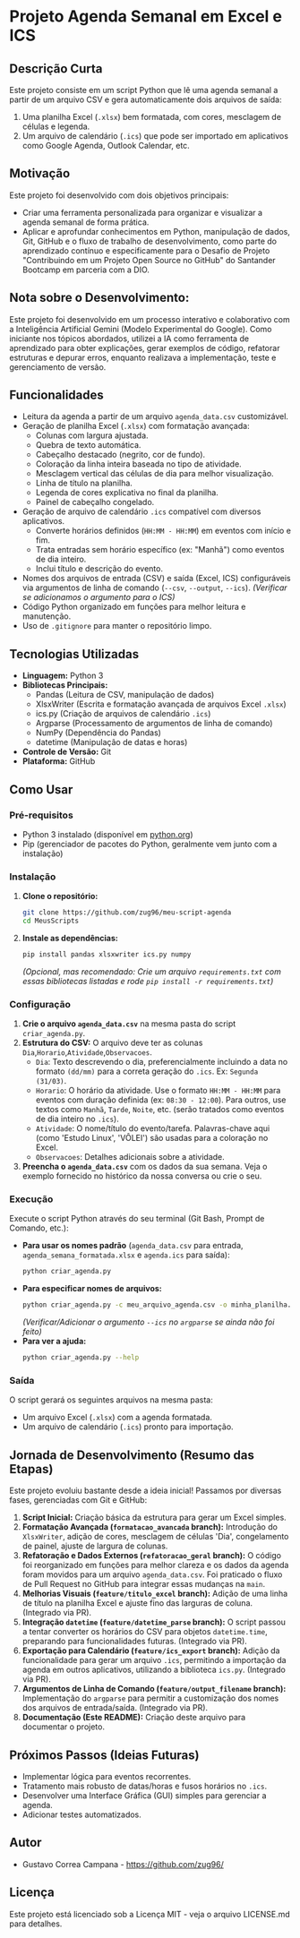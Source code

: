# Projeto Agenda Semanal em Excel e ICS

## Descrição Curta

Este projeto consiste em um script Python que lê uma agenda semanal a partir de um arquivo CSV e gera automaticamente dois arquivos de saída:
1.  Uma planilha Excel (`.xlsx`) bem formatada, com cores, mesclagem de células e legenda.
2.  Um arquivo de calendário (`.ics`) que pode ser importado em aplicativos como Google Agenda, Outlook Calendar, etc.

## Motivação

Este projeto foi desenvolvido com dois objetivos principais:
* Criar uma ferramenta personalizada para organizar e visualizar a agenda semanal de forma prática.
* Aplicar e aprofundar conhecimentos em Python, manipulação de dados, Git, GitHub e o fluxo de trabalho de desenvolvimento, como parte do aprendizado contínuo e especificamente para o Desafio de Projeto "Contribuindo em um Projeto Open Source no GitHub" do Santander Bootcamp em parceria com a DIO.

## Nota sobre o Desenvolvimento: 
Este projeto foi desenvolvido em um processo interativo e colaborativo com a Inteligência Artificial Gemini (Modelo Experimental do Google). Como iniciante nos tópicos abordados, utilizei a IA como ferramenta de aprendizado para obter explicações, gerar exemplos de código, refatorar estruturas e depurar erros, enquanto realizava a implementação, teste e gerenciamento de versão.

## Funcionalidades

* Leitura da agenda a partir de um arquivo `agenda_data.csv` customizável.
* Geração de planilha Excel (`.xlsx`) com formatação avançada:
    * Colunas com largura ajustada.
    * Quebra de texto automática.
    * Cabeçalho destacado (negrito, cor de fundo).
    * Coloração da linha inteira baseada no tipo de atividade.
    * Mesclagem vertical das células de dia para melhor visualização.
    * Linha de título na planilha.
    * Legenda de cores explicativa no final da planilha.
    * Painel de cabeçalho congelado.
* Geração de arquivo de calendário `.ics` compatível com diversos aplicativos.
    * Converte horários definidos (`HH:MM - HH:MM`) em eventos com início e fim.
    * Trata entradas sem horário específico (ex: "Manhã") como eventos de dia inteiro.
    * Inclui título e descrição do evento.
* Nomes dos arquivos de entrada (CSV) e saída (Excel, ICS) configuráveis via argumentos de linha de comando (`--csv`, `--output`, `--ics`). *(Verificar se adicionamos o argumento para o ICS)*
* Código Python organizado em funções para melhor leitura e manutenção.
* Uso de `.gitignore` para manter o repositório limpo.

## Tecnologias Utilizadas

* **Linguagem:** Python 3
* **Bibliotecas Principais:**
    * Pandas (Leitura de CSV, manipulação de dados)
    * XlsxWriter (Escrita e formatação avançada de arquivos Excel `.xlsx`)
    * ics.py (Criação de arquivos de calendário `.ics`)
    * Argparse (Processamento de argumentos de linha de comando)
    * NumPy (Dependência do Pandas)
    * datetime (Manipulação de datas e horas)
* **Controle de Versão:** Git
* **Plataforma:** GitHub

## Como Usar

### Pré-requisitos

* Python 3 instalado (disponível em [python.org](https://python.org/))
* Pip (gerenciador de pacotes do Python, geralmente vem junto com a instalação)

### Instalação

1.  **Clone o repositório:**
    ```bash
    git clone https://github.com/zug96/meu-script-agenda
    cd MeusScripts
    ```
2.  **Instale as dependências:**
    ```bash
    pip install pandas xlsxwriter ics.py numpy
    ```
    *(Opcional, mas recomendado: Crie um arquivo `requirements.txt` com essas bibliotecas listadas e rode `pip install -r requirements.txt`)*

### Configuração

1.  **Crie o arquivo `agenda_data.csv`** na mesma pasta do script `criar_agenda.py`.
2.  **Estrutura do CSV:** O arquivo deve ter as colunas `Dia`,`Horario`,`Atividade`,`Observacoes`.
    * `Dia`: Texto descrevendo o dia, preferencialmente incluindo a data no formato `(dd/mm)` para a correta geração do `.ics`. Ex: `Segunda (31/03)`.
    * `Horario`: O horário da atividade. Use o formato `HH:MM - HH:MM` para eventos com duração definida (ex: `08:30 - 12:00`). Para outros, use textos como `Manhã`, `Tarde`, `Noite`, etc. (serão tratados como eventos de dia inteiro no `.ics`).
    * `Atividade`: O nome/título do evento/tarefa. Palavras-chave aqui (como 'Estudo Linux', 'VÔLEI') são usadas para a coloração no Excel.
    * `Observacoes`: Detalhes adicionais sobre a atividade.
3.  **Preencha o `agenda_data.csv`** com os dados da sua semana. Veja o exemplo fornecido no histórico da nossa conversa ou crie o seu.

### Execução

Execute o script Python através do seu terminal (Git Bash, Prompt de Comando, etc.):

* **Para usar os nomes padrão** (`agenda_data.csv` para entrada, `agenda_semana_formatada.xlsx` e `agenda.ics` para saída):
    ```bash
    python criar_agenda.py
    ```
* **Para especificar nomes de arquivos:**
    ```bash
    python criar_agenda.py -c meu_arquivo_agenda.csv -o minha_planilha.xlsx --ics meu_calendario.ics
    ```
    *(Verificar/Adicionar o argumento `--ics` no `argparse` se ainda não foi feito)*
* **Para ver a ajuda:**
    ```bash
    python criar_agenda.py --help
    ```

### Saída

O script gerará os seguintes arquivos na mesma pasta:
* Um arquivo Excel (`.xlsx`) com a agenda formatada.
* Um arquivo de calendário (`.ics`) pronto para importação.

## Jornada de Desenvolvimento (Resumo das Etapas)

Este projeto evoluiu bastante desde a ideia inicial! Passamos por diversas fases, gerenciadas com Git e GitHub:

1.  **Script Inicial:** Criação básica da estrutura para gerar um Excel simples.
2.  **Formatação Avançada (`formatacao_avancada` branch):** Introdução do `XlsxWriter`, adição de cores, mesclagem de células 'Dia', congelamento de painel, ajuste de largura de colunas.
3.  **Refatoração e Dados Externos (`refatoracao_geral` branch):** O código foi reorganizado em funções para melhor clareza e os dados da agenda foram movidos para um arquivo `agenda_data.csv`. Foi praticado o fluxo de Pull Request no GitHub para integrar essas mudanças na `main`.
4.  **Melhorias Visuais (`feature/titulo_excel` branch):** Adição de uma linha de título na planilha Excel e ajuste fino das larguras de coluna. (Integrado via PR).
5.  **Integração `datetime` (`feature/datetime_parse` branch):** O script passou a tentar converter os horários do CSV para objetos `datetime.time`, preparando para funcionalidades futuras. (Integrado via PR).
6.  **Exportação para Calendário (`feature/ics_export` branch):** Adição da funcionalidade para gerar um arquivo `.ics`, permitindo a importação da agenda em outros aplicativos, utilizando a biblioteca `ics.py`. (Integrado via PR).
7.  **Argumentos de Linha de Comando (`feature/output_filename` branch):** Implementação do `argparse` para permitir a customização dos nomes dos arquivos de entrada/saída. (Integrado via PR).
8.  **Documentação (Este README):** Criação deste arquivo para documentar o projeto.

## Próximos Passos (Ideias Futuras)

* Implementar lógica para eventos recorrentes.
* Tratamento mais robusto de datas/horas e fusos horários no `.ics`.
* Desenvolver uma Interface Gráfica (GUI) simples para gerenciar a agenda.
* Adicionar testes automatizados.

## Autor

* Gustavo Correa Campana - https://github.com/zug96/

## Licença

Este projeto está licenciado sob a Licença MIT - veja o arquivo LICENSE.md para detalhes.